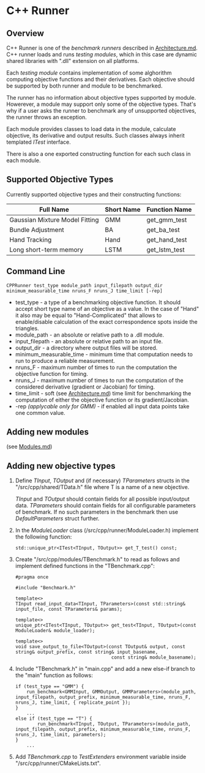 # C++ Runner

## Overview
C++ Runner is one of the _benchmark runners_ described in [Architecture.md](../Architecture.md#benchmark-runners). C++ runner loads and runs _testing modules_, which in this case are dynamic shared libraries with ".dll" extension on all platforms. 

Each _testing module_ contains implementation of some alghorithm computing objective functions and their derivatives. Each objective should be supported by both runner and module to be benchmarked.

The runner has no information about objective types supported by module. Howerever, a module may support only some of the objective types. That's why if a user asks the runner to benchmark any of unsupported objectives, the runner throws an exception.

Each module provides classes to load data in the module, calculate objective, its derivative and output results. Such classes always inherit templated _ITest_ interface.

There is also a one exported constructing function for each such class in each module.

## Supported Objective Types
Currently supported objective types and their constructing functions:
	 
| Full Name | Short Name | Function Name |
| -- | -- | -- |
| Gaussian Mixture Model Fitting | GMM | get_gmm_test |
| Bundle Adjustment| BA | get_ba_test |
| Hand Tracking | Hand | get_hand_test |
| Long short-term memory | LSTM | get_lstm_test |


## Command Line

```
CPPRunner test_type module_path input_filepath output_dir minimum_measurable_time nruns_F nruns_J time_limit [-rep]
```

 - test_type - a type of a benchmarking objective function. It should accept short type name of an objective as a value. In the case of "Hand" it also may be equal to "Hand-Complicated" that allows to enable/disable calculation of the exact correspondence spots inside the triangles.
 - module_path - an absolute or relative path to a .dll module.
 - input_filepath - an absolute or relative path to an input file.
  - output_dir - a directory where output files will be stored.
  -  minimum_measurable_time - minimum time that computation needs to run to produce a reliable measurement.
  - nruns_F - maximum number of times to run the computation the objective function for timing.
  - nruns_J  - maximum number of times to run the computation of the considered derivative (gradient or Jacobian) for timing.
  - time_limit - soft (see [Architecture.md](../Architecture.md)) time limit for benchmarking the computation of either the objective function or its gradient/Jacobian.
  - \-rep *(applycable only for GMM)* - if enabled all input data points take one common value.

## Adding new modules
(see [Modules.md](./Modules.md))
## Adding new objective types

 1. Define *TInput*, *TOutput* and (if necessary) *TParameters* structs in the "/src/cpp/shared/TData.h" file where T is a name of a new objective. 

	*TInput* and *TOutput* should contain fields for all possible input/output data. 
	*TParameters* should contain fields for all configurable parameters of benchmark. If no such parameters in the benchmark then use *DefaultParameters* struct further.

 2. In the *ModuleLoader* class (/src/cpp/runner/ModuleLoader.h) implement the following function:
	```
	std::unique_ptr<ITest<TInput, TOutput>> get_T_test() const;
	```
 3. Create "/src/cpp/modules/TBenchmark.h" to read as follows and implement defined functions in the "TBenchmark.cpp":
	 ```
	#pragma once

	#include "Benchmark.h"

	template<>
	TInput read_input_data<TInput, TParameters>(const std::string& input_file, const TParameters& params);

	template<>
	unique_ptr<ITest<TInput, TOutput>> get_test<TInput, TOutput>(const ModuleLoader& module_loader);

	template<>
	void save_output_to_file<TOutput>(const TOutput& output, const string& output_prefix, const string& input_basename,
	                                    const string& module_basename);

	 ```
4.  Include "TBenchmark.h" in "main.cpp" and add a new else-if branch to the "main" function as follows:
	```
	if (test_type == "GMM") {
        run_benchmark<GMMInput, GMMOutput, GMMParameters>(module_path, input_filepath, output_prefix, minimum_measurable_time, nruns_F, nruns_J, time_limit, { replicate_point });
    }
	    ...
	else if (test_type == "T") {
            run_benchmark<TInput, TOutput, TParameters>(module_path, input_filepath, output_prefix, minimum_measurable_time, nruns_F, nruns_J, time_limit, parameters);
    }  
	    ...
	```
5. Add *TBenchmark.cpp* to *TestExtenders* environment variable inside "/src/cpp/runner/CMakeLists.txt". 
